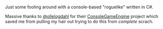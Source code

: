 Just some fooling around with a console-based "roguelike" written in C#.

Massive thanks to [@ollelogdahl](https://github.com/ollelogdahl) for their [ConsoleGameEngine](https://github.com/ollelogdahl/ConsoleGameEngine) project which saved me from pulling my hair out trying to do this from _complete_ scrach.
